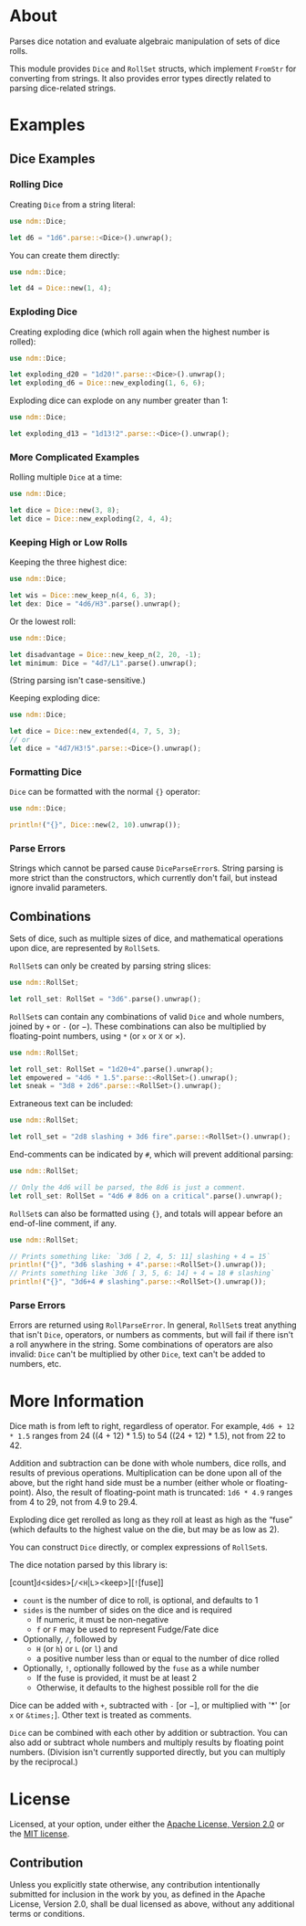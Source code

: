 # About

Parses dice notation and evaluate algebraic manipulation of sets of dice rolls.

This module provides `Dice` and `RollSet` structs, which implement `FromStr` for
converting from strings.  It also provides error types directly related to
parsing dice-related strings.

# Examples

## Dice Examples

### Rolling Dice

Creating `Dice` from a string literal:

```rust
use ndm::Dice;

let d6 = "1d6".parse::<Dice>().unwrap();
```

You can create them directly:

```rust
use ndm::Dice;

let d4 = Dice::new(1, 4);
```

### Exploding Dice

Creating exploding dice (which roll again when the highest number is rolled):

```rust
use ndm::Dice;

let exploding_d20 = "1d20!".parse::<Dice>().unwrap();
let exploding_d6 = Dice::new_exploding(1, 6, 6);
```

Exploding dice can explode on any number greater than 1:

```rust
use ndm::Dice;

let exploding_d13 = "1d13!2".parse::<Dice>().unwrap();
```

### More Complicated Examples

Rolling multiple `Dice` at a time:

```rust
use ndm::Dice;

let dice = Dice::new(3, 8);
let dice = Dice::new_exploding(2, 4, 4);
```

### Keeping High or Low Rolls

Keeping the three highest dice:

```rust
use ndm::Dice;

let wis = Dice::new_keep_n(4, 6, 3);
let dex: Dice = "4d6/H3".parse().unwrap();
```

Or the lowest roll:

```rust
use ndm::Dice;

let disadvantage = Dice::new_keep_n(2, 20, -1);
let minimum: Dice = "4d7/L1".parse().unwrap();
```

(String parsing isn't case-sensitive.)

Keeping exploding dice:

```rust
use ndm::Dice;

let dice = Dice::new_extended(4, 7, 5, 3);
// or
let dice = "4d7/H3!5".parse::<Dice>().unwrap();
```

### Formatting Dice

`Dice` can be formatted with the normal `{}` operator:

```rust
use ndm::Dice;

println!("{}", Dice::new(2, 10).unwrap());
```

### Parse Errors

Strings which cannot be parsed cause `DiceParseError`s.  String parsing is more
strict than the constructors, which currently don't fail, but instead ignore
invalid parameters.

## Combinations

Sets of dice, such as multiple sizes of dice, and mathematical operations upon
dice, are represented by `RollSet`s.

`RollSet`s can only be created by parsing string slices:

```rust
use ndm::RollSet;

let roll_set: RollSet = "3d6".parse().unwrap();
```

`RollSet`s can contain any combinations of valid `Dice` and whole numbers,
joined by `+` or `-` (or &#x2212;).  These combinations can also be multiplied
by floating-point numbers, using `*` (or `x` or `X` or &times;).

```rust
use ndm::RollSet;

let roll_set: RollSet = "1d20+4".parse().unwrap();
let empowered = "4d6 * 1.5".parse::<RollSet>().unwrap();
let sneak = "3d8 + 2d6".parse::<RollSet>().unwrap();
```

Extraneous text can be included:

```rust
use ndm::RollSet;

let roll_set = "2d8 slashing + 3d6 fire".parse::<RollSet>().unwrap();
```

End-comments can be indicated by `#`, which will prevent additional parsing:

```rust
use ndm::RollSet;

// Only the 4d6 will be parsed, the 8d6 is just a comment.
let roll_set: RollSet = "4d6 # 8d6 on a critical".parse().unwrap();
```

`RollSet`s can also be formatted using `{}`, and totals will appear before an
end-of-line comment, if any.

```rust
use ndm::RollSet;

// Prints something like: `3d6 [ 2, 4, 5: 11] slashing + 4 = 15`
println!("{}", "3d6 slashing + 4".parse::<RollSet>().unwrap());
// Prints something like `3d6 [ 3, 5, 6: 14] + 4 = 18 # slashing`
println!("{}", "3d6+4 # slashing".parse::<RollSet>().unwrap());
```

### Parse Errors

Errors are returned using `RollParseError`.  In general, `RollSet`s treat
anything that isn't `Dice`, operators, or numbers as comments, but will fail if
there isn't a roll anywhere in the string.  Some combinations of operators are
also invalid: `Dice` can't be multiplied by other `Dice`, text can't be added to
numbers, etc.

# More Information

Dice math is from left to right, regardless of operator.  For example,
`4d6 + 12 * 1.5` ranges from 24 ((4 + 12) * 1.5) to 54 ((24 + 12) * 1.5), not
from 22 to 42.

Addition and subtraction can be done with whole numbers, dice rolls, and results
of previous operations.  Multiplication can be done upon all of the above, but
the right hand side must be a number (either whole or floating-point).  Also,
the result of floating-point math is truncated: `1d6 * 4.9` ranges from 4 to 29,
not from 4.9 to 29.4.

Exploding dice get rerolled as long as they roll at least as high as the
&ldquo;fuse&rdquo; (which defaults to the highest value on the die, but may be
as low as 2).

You can construct `Dice` directly, or complex expressions of `RollSet`s.

The dice notation parsed by this library is:

\[count\]`d`&lt;sides&gt;\[`/`&lt;`H`|`L`&gt;&lt;keep&gt;\]\[`!`\[fuse\]\]

- `count` is the number of dice to roll, is optional, and defaults to 1
- `sides` is the number of sides on the dice and is required
  - If numeric, it must be non-negative
  - `f` or `F` may be used to represent Fudge/Fate dice
- Optionally, `/`, followed by
  - `H` (or `h`) or `L` (or `l`) and
  - a positive number less than or equal to the number of dice rolled
- Optionally, `!`, optionally followed by the `fuse` as a while number
  - If the fuse is provided, it must be at least 2
  - Otherwise, it defaults to the highest possible roll for the die

Dice can be added with `+`, subtracted with `-` [or &#x2212;], or multiplied
with '\*' [or `x` or `&times;`].  Other text is treated as comments.

`Dice` can be combined with each other by addition or subtraction.  You can also
add or subtract whole numbers and multiply results by floating point numbers.
(Division isn't currently supported directly, but you can multiply by the
reciprocal.)

# License

Licensed, at your option, under either the
[Apache License, Version 2.0](LICENSE-APACHE) or the [MIT license](LICENSE-MIT).

## Contribution

Unless you explicitly state otherwise, any contribution intentionally submitted
for inclusion in the work by you, as defined in the Apache License, Version 2.0,
shall be dual licensed as above, without any additional terms or conditions.
